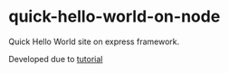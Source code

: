# quick-hello-world-on-node

Quick Hello World site on express framework.

Developed due to [tutorial](https://github.com/alsotang/node-lessons/tree/master/lesson1)
